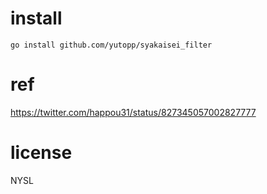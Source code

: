 # install
```
go install github.com/yutopp/syakaisei_filter
```

# ref
https://twitter.com/happou31/status/827345057002827777

# license
NYSL
